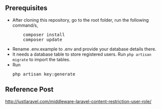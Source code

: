 ## Prerequisites
<ul>
<li>After cloning this repository, go to the root folder, run the following command/s,
<pre>
    composer install
    composer update</pre>
</li>
<li>Rename .env.example to .env and provide your database details there.</li>
<li>It needs a database table to store registered users. Run <code>php artisan migrate</code> to import the tables.</li>
<li>Run <pre>php artisan key:generate</pre> </li>

</ul>

## Reference Post
<a href="http://justlaravel.com/middleware-laravel-content-restriction-user-role/">http://justlaravel.com/middleware-laravel-content-restriction-user-role/
</a>
